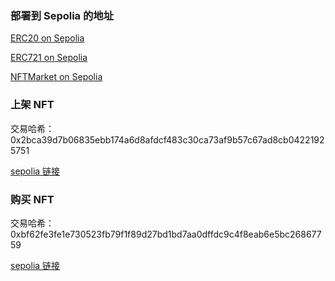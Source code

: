 ### 部署到 Sepolia 的地址

[ERC20 on Sepolia](https://sepolia.etherscan.io/address/0x8d7731a5d0d6782340243c378c1210b57320ccef)

[ERC721 on Sepolia](https://sepolia.etherscan.io/token/0x640f4b5a0f30e67502a1e20a5b6e151bf8c9bfdd)

[NFTMarket on Sepolia](https://sepolia.etherscan.io/address/0x46cdFb30111DE11A75FE30133a308666A81A1124)

### 上架 NFT
交易哈希：0x2bca39d7b06835ebb174a6d8afdcf483c30ca73af9b57c67ad8cb04221925751

[sepolia 链接](https://sepolia.etherscan.io/tx/0x2bca39d7b06835ebb174a6d8afdcf483c30ca73af9b57c67ad8cb04221925751)

### 购买 NFT
交易哈希：0xbf62fe3fe1e730523fb79f1f89d27bd1bd7aa0dffdc9c4f8eab6e5bc26867759

[sepolia 链接](https://sepolia.etherscan.io/tx/0xbf62fe3fe1e730523fb79f1f89d27bd1bd7aa0dffdc9c4f8eab6e5bc26867759)

